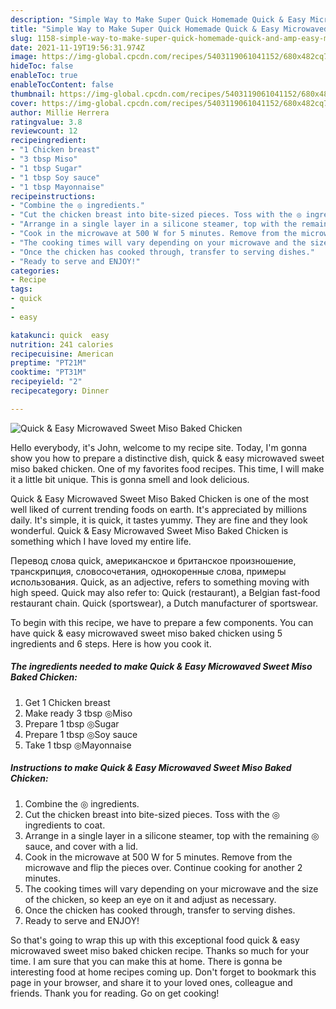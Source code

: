 ```yaml
---
description: "Simple Way to Make Super Quick Homemade Quick & Easy Microwaved Sweet Miso Baked Chicken"
title: "Simple Way to Make Super Quick Homemade Quick & Easy Microwaved Sweet Miso Baked Chicken"
slug: 1158-simple-way-to-make-super-quick-homemade-quick-and-amp-easy-microwaved-sweet-miso-baked-chicken
date: 2021-11-19T19:56:31.974Z
image: https://img-global.cpcdn.com/recipes/5403119061041152/680x482cq70/quick-easy-microwaved-sweet-miso-baked-chicken-recipe-main-photo.jpg
hideToc: false
enableToc: true
enableTocContent: false
thumbnail: https://img-global.cpcdn.com/recipes/5403119061041152/680x482cq70/quick-easy-microwaved-sweet-miso-baked-chicken-recipe-main-photo.jpg
cover: https://img-global.cpcdn.com/recipes/5403119061041152/680x482cq70/quick-easy-microwaved-sweet-miso-baked-chicken-recipe-main-photo.jpg
author: Millie Herrera
ratingvalue: 3.8
reviewcount: 12
recipeingredient:
- "1 Chicken breast"
- "3 tbsp Miso"
- "1 tbsp Sugar"
- "1 tbsp Soy sauce"
- "1 tbsp Mayonnaise"
recipeinstructions:
- "Combine the ◎ ingredients."
- "Cut the chicken breast into bite-sized pieces. Toss with the ◎ ingredients to coat."
- "Arrange in a single layer in a silicone steamer, top with the remaining ◎ sauce, and cover with a lid."
- "Cook in the microwave at 500 W for 5 minutes. Remove from the microwave and flip the pieces over. Continue cooking for another 2 minutes."
- "The cooking times will vary depending on your microwave and the size of the chicken, so keep an eye on it and adjust as necessary."
- "Once the chicken has cooked through, transfer to serving dishes."
- "Ready to serve and ENJOY!"
categories:
- Recipe
tags:
- quick
- 
- easy

katakunci: quick  easy 
nutrition: 241 calories
recipecuisine: American
preptime: "PT21M"
cooktime: "PT31M"
recipeyield: "2"
recipecategory: Dinner

---
```



![Quick & Easy Microwaved Sweet Miso Baked Chicken](https://img-global.cpcdn.com/recipes/5403119061041152/680x482cq70/quick-easy-microwaved-sweet-miso-baked-chicken-recipe-main-photo.jpg)

Hello everybody, it's John, welcome to my recipe site. Today, I'm gonna show you how to prepare a distinctive dish, quick & easy microwaved sweet miso baked chicken. One of my favorites food recipes. This time, I will make it a little bit unique. This is gonna smell and look delicious.

Quick & Easy Microwaved Sweet Miso Baked Chicken is one of the most well liked of current trending foods on earth. It's appreciated by millions daily. It's simple, it is quick, it tastes yummy. They are fine and they look wonderful. Quick & Easy Microwaved Sweet Miso Baked Chicken is something which I have loved my entire life.

Перевод слова quick, американское и британское произношение, транскрипция, словосочетания, однокоренные слова, примеры использования. Quick, as an adjective, refers to something moving with high speed. Quick may also refer to: Quick (restaurant), a Belgian fast-food restaurant chain. Quick (sportswear), a Dutch manufacturer of sportswear.


To begin with this recipe, we have to prepare a few components. You can have quick & easy microwaved sweet miso baked chicken using 5 ingredients and 6 steps. Here is how you cook it.

<!--inarticleads1-->

##### The ingredients needed to make Quick & Easy Microwaved Sweet Miso Baked Chicken:

1. Get 1 Chicken breast
1. Make ready 3 tbsp ◎Miso
1. Prepare 1 tbsp ◎Sugar
1. Prepare 1 tbsp ◎Soy sauce
1. Take 1 tbsp ◎Mayonnaise




<!--inarticleads2-->

##### Instructions to make Quick & Easy Microwaved Sweet Miso Baked Chicken:

1. Combine the ◎ ingredients.
1. Cut the chicken breast into bite-sized pieces. Toss with the ◎ ingredients to coat.
1. Arrange in a single layer in a silicone steamer, top with the remaining ◎ sauce, and cover with a lid.
1. Cook in the microwave at 500 W for 5 minutes. Remove from the microwave and flip the pieces over. Continue cooking for another 2 minutes.
1. The cooking times will vary depending on your microwave and the size of the chicken, so keep an eye on it and adjust as necessary.
1. Once the chicken has cooked through, transfer to serving dishes.
1. Ready to serve and ENJOY!



So that's going to wrap this up with this exceptional food quick & easy microwaved sweet miso baked chicken recipe. Thanks so much for your time. I am sure that you can make this at home. There is gonna be interesting food at home recipes coming up. Don't forget to bookmark this page in your browser, and share it to your loved ones, colleague and friends. Thank you for reading. Go on get cooking!
